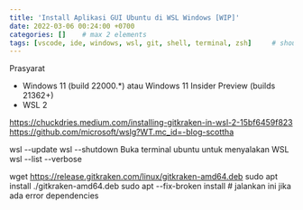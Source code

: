 ```yaml
---
title: 'Install Aplikasi GUI Ubuntu di WSL Windows [WIP]'
date: 2022-03-06 00:24:00 +0700
categories: []    # max 2 elements
tags: [vscode, ide, windows, wsl, git, shell, terminal, zsh]     # should always be lowercase. min = 0, max = infinity
---
```



Prasyarat
- Windows 11 (build 22000.*) atau Windows 11 Insider Preview (builds 21362+)
- WSL 2


https://chuckdries.medium.com/installing-gitkraken-in-wsl-2-15bf6459f823
https://github.com/microsoft/wslg?WT.mc_id=-blog-scottha




wsl --update
wsl --shutdown
Buka terminal ubuntu untuk menyalakan WSL
wsl --list --verbose

wget https://release.gitkraken.com/linux/gitkraken-amd64.deb
sudo apt install ./gitkraken-amd64.deb
sudo apt --fix-broken install # jalankan ini jika ada error dependencies

